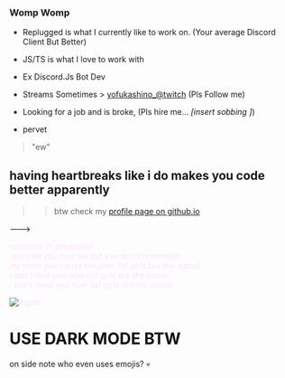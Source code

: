 ### Womp Womp

- Replugged is what I currently like to work on. (Your average Discord Client But Better)

- JS/TS is what I love to work with

- Ex Discord.Js Bot Dev

- Streams Sometimes > [yofukashino_@twitch](https://www.twitch.tv/yofukashino_)  (Pls Follow me)

- Looking for a job and is broke, (Pls hire me... *[insert sobbing ]*) 

- pervet



> "ew"


## having heartbreaks like i do makes you code better apparently


>> btw check my <span style="color: rgb(255, 225, 255);">[profile page on github.io](https://YofukashiNo.github.io/)</span>

--->



<a href="https://www.youtube.com/watch?v=CG8ucav19Ew" style="color: rgb(255, 225, 255); text-decoration: none;"><i>valentine in december<br>you said you love me but you don't remember<br>my main you cause me pain (all girls are the same)<br>i don't love you now (all girls are the same)<br>i don't need you now (all girls are the same)<br></i>

![inside](https://i.imgur.com/9HbJtky.gif) </a>



# <span style="color: rgb(13, 17, 23);">USE DARK MODE BTW</span>


on side note who even uses emojis? 💀
